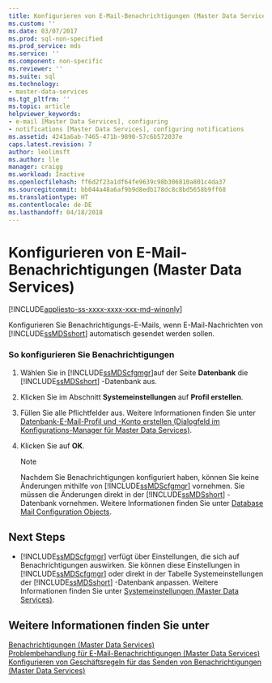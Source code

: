 ```yaml
---
title: Konfigurieren von E-Mail-Benachrichtigungen (Master Data Services) | Microsoft-Dokumentation
ms.custom: ''
ms.date: 03/07/2017
ms.prod: sql-non-specified
ms.prod_service: mds
ms.service: ''
ms.component: non-specific
ms.reviewer: ''
ms.suite: sql
ms.technology:
- master-data-services
ms.tgt_pltfrm: ''
ms.topic: article
helpviewer_keywords:
- e-mail [Master Data Services], configuring
- notifications [Master Data Services], configuring notifications
ms.assetid: 4241a6ab-7465-471b-9890-57c6b572037e
caps.latest.revision: 7
author: leolimsft
ms.author: lle
manager: craigg
ms.workload: Inactive
ms.openlocfilehash: ff6d2f23a1df64fe9639c98b306810a801c4da37
ms.sourcegitcommit: bb044a48a6af9b9d8edb178dc8c8bd5658b9ff68
ms.translationtype: HT
ms.contentlocale: de-DE
ms.lasthandoff: 04/18/2018
---
```

# <a name="configure-email-notifications-master-data-services"></a>Konfigurieren von E-Mail-Benachrichtigungen (Master Data Services)

[!INCLUDE[appliesto-ss-xxxx-xxxx-xxx-md-winonly](../includes/appliesto-ss-xxxx-xxxx-xxx-md-winonly.md)]

  Konfigurieren Sie Benachrichtigungs-E-Mails, wenn E-Mail-Nachrichten von [!INCLUDE[ssMDSshort](../includes/ssmdsshort-md.md)] automatisch gesendet werden sollen.  
  
### <a name="to-configure-notifications"></a>So konfigurieren Sie Benachrichtigungen  
  
1.  Wählen Sie in [!INCLUDE[ssMDScfgmgr](../includes/ssmdscfgmgr-md.md)]auf der Seite **Datenbank** die [!INCLUDE[ssMDSshort](../includes/ssmdsshort-md.md)] -Datenbank aus.  
  
2.  Klicken Sie im Abschnitt **Systemeinstellungen** auf **Profil erstellen**.  
  
3.  Füllen Sie alle Pflichtfelder aus. Weitere Informationen finden Sie unter [Datenbank-E-Mail-Profil und -Konto erstellen &#40;Dialogfeld im Konfigurations-Manager für Master Data Services&#41;](../master-data-services/create-database-mail-profile-and-account-dialog-box.md).  
  
4.  Klicken Sie auf **OK**.  
  
    > [!NOTE]  
    >  Nachdem Sie Benachrichtigungen konfiguriert haben, können Sie keine Änderungen mithilfe von [!INCLUDE[ssMDScfgmgr](../includes/ssmdscfgmgr-md.md)] vornehmen. Sie müssen die Änderungen direkt in der [!INCLUDE[ssMDSshort](../includes/ssmdsshort-md.md)] -Datenbank vornehmen. Weitere Informationen finden Sie unter [Database Mail Configuration Objects](../relational-databases/database-mail/database-mail-configuration-objects.md).  
  
## <a name="next-steps"></a>Next Steps  
  
-   [!INCLUDE[ssMDScfgmgr](../includes/ssmdscfgmgr-md.md)] verfügt über Einstellungen, die sich auf Benachrichtigungen auswirken. Sie können diese Einstellungen in [!INCLUDE[ssMDScfgmgr](../includes/ssmdscfgmgr-md.md)] oder direkt in der Tabelle Systemeinstellungen der [!INCLUDE[ssMDSshort](../includes/ssmdsshort-md.md)] -Datenbank anpassen. Weitere Informationen finden Sie unter [Systemeinstellungen &#40;Master Data Services&#41;](../master-data-services/system-settings-master-data-services.md).  
  
## <a name="see-also"></a>Weitere Informationen finden Sie unter  
 [Benachrichtigungen &#40;Master Data Services&#41;](../master-data-services/notifications-master-data-services.md)   
 [Problembehandlung für E-Mail-Benachrichtigungen (Master Data Services)](http://social.technet.microsoft.com/wiki/contents/articles/troubleshooting-email-notifications-master-data-services.aspx)   
 [Konfigurieren von Geschäftsregeln für das Senden von Benachrichtigungen &#40;Master Data Services&#41;](../master-data-services/configure-business-rules-to-send-notifications-master-data-services.md)  
  
  
